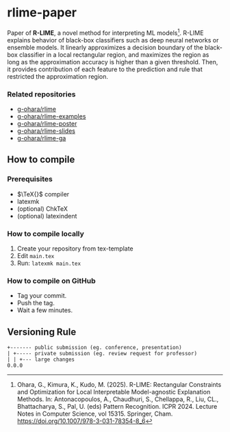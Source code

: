 # rlime-paper

Paper of **R-LIME**, a novel method for interpreting ML models[^1].
R-LIME explains behavior of black-box classifiers such as deep neural networks or ensemble models.
It linearly approximizes a decision boundary of the black-box classifier in a local rectangular region, and maximizes the region as long as the approximation accuracy is higher than a given threshold.
Then, it provides contribution of each feature to the prediction and rule that restricted the approximation region.

[^1]: Ohara, G., Kimura, K., Kudo, M. (2025). R-LIME: Rectangular Constraints and Optimization for Local Interpretable Model-agnostic Explanation Methods. In: Antonacopoulos, A., Chaudhuri, S., Chellappa, R., Liu, CL., Bhattacharya, S., Pal, U. (eds) Pattern Recognition. ICPR 2024. Lecture Notes in Computer Science, vol 15315. Springer, Cham. https://doi.org/10.1007/978-3-031-78354-8_6

### Related repositories

- [g-ohara/rlime](https://github.com/g-ohara/rlime)
- [g-ohara/rlime-examples](https://github.com/g-ohara/rlime-examples)
- [g-ohara/rlime-poster](https://github.com/g-ohara/rlime-poster)
- [g-ohara/rlime-slides](https://github.com/g-ohara/rlime-slides)
- [g-ohara/rlime-ga](https://github.com/g-ohara/rlime-ga)

## How to compile

### Prerequisites

* $\TeX{}$ compiler
* latexmk
* (optional) ChkTeX
* (optional) latexindent

### How to compile locally

1. Create your repository from tex-template
1. Edit `main.tex`
1. Run: `latexmk main.tex`

### How to compile on GitHub

- Tag your commit.
- Push the tag.
- Wait a few minutes.

## Versioning Rule

```
+------- public submission (eg. conference, presentation)
| +----- private submission (eg. review request for professor)
| | +--- large changes
0.0.0
```

